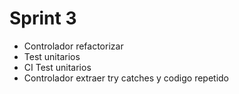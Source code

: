 # Sprint 3
- Controlador refactorizar
- Test unitarios
- CI Test unitarios
- Controlador extraer try catches y codigo repetido
